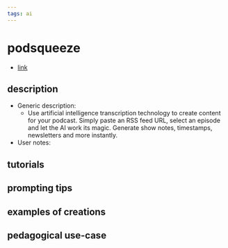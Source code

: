 ```yaml
---
tags: ai 
---
```



# podsqueeze


* [link](https://podsqueeze.com/?gr_pk=Wr0y&gr_uid=Vvoe)

## description
* Generic description: 
    * Use artificial intelligence transcription technology to create content for your podcast. Simply paste an RSS feed URL, select an episode and let the AI work its magic. Generate show notes, timestamps, newsletters and more instantly.
* User notes:

## tutorials

## prompting tips

## examples of creations 

## pedagogical use-case 